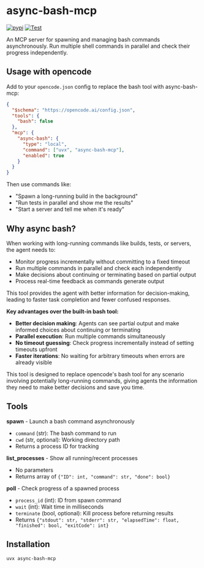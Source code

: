 # async-bash-mcp

[![pypi](https://img.shields.io/pypi/v/async-bash-mcp)](https://pypi.org/project/async-bash-mcp/) [![Test](https://github.com/xhuw/async-bash-mcp/actions/workflows/test.yaml/badge.svg)](https://github.com/xhuw/async-bash-mcp/actions/workflows/test.yaml)

An MCP server for spawning and managing bash commands asynchronously. Run multiple shell commands in parallel and check their progress independently.

## Usage with opencode

Add to your `opencode.json` config to replace the bash tool with async-bash-mcp:

```json
{
  "$schema": "https://opencode.ai/config.json",
  "tools": {
    "bash": false
  },
  "mcp": {
    "async-bash": {
      "type": "local",
      "command": ["uvx", "async-bash-mcp"],
      "enabled": true
    }
  }
}
```

Then use commands like:
- "Spawn a long-running build in the background"
- "Run tests in parallel and show me the results"
- "Start a server and tell me when it's ready"

## Why async bash?

When working with long-running commands like builds, tests, or servers, the agent needs to:
- Monitor progress incrementally without committing to a fixed timeout
- Run multiple commands in parallel and check each independently
- Make decisions about continuing or terminating based on partial output
- Process real-time feedback as commands generate output

This tool provides the agent with better information for decision-making, leading to faster task completion and fewer confused responses.

**Key advantages over the built-in bash tool:**
- **Better decision making**: Agents can see partial output and make informed choices about continuing or terminating
- **Parallel execution**: Run multiple commands simultaneously
- **No timeout guessing**: Check progress incrementally instead of setting timeouts upfront
- **Faster iterations**: No waiting for arbitrary timeouts when errors are already visible

This tool is designed to replace opencode's bash tool for any scenario involving potentially long-running commands, giving agents the information they need to make better decisions and save you time.

## Tools

**spawn** - Launch a bash command asynchronously
- `command` (str): The bash command to run
- `cwd` (str, optional): Working directory path
- Returns a process ID for tracking

**list_processes** - Show all running/recent processes
- No parameters
- Returns array of `{"ID": int, "command": str, "done": bool}`

**poll** - Check progress of a spawned process
- `process_id` (int): ID from spawn command
- `wait` (int): Wait time in milliseconds
- `terminate` (bool, optional): Kill process before returning results
- Returns `{"stdout": str, "stderr": str, "elapsedTime": float, "finished": bool, "exitCode": int}`

## Installation

```bash
uvx async-bash-mcp
```
